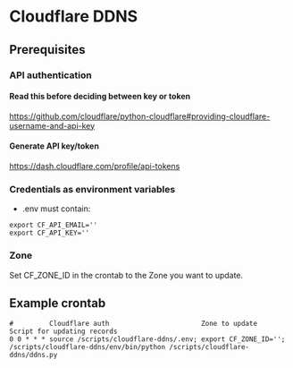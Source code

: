 # Cloudflare DDNS
## Prerequisites
### API authentication
#### Read this before deciding between key or token
https://github.com/cloudflare/python-cloudflare#providing-cloudflare-username-and-api-key
#### Generate API key/token
https://dash.cloudflare.com/profile/api-tokens
### Credentials as environment variables
* .env must contain:
```
export CF_API_EMAIL=''
export CF_API_KEY=''
```
### Zone
Set CF_ZONE_ID in the crontab to the Zone you want to update.
## Example crontab
```
#         Cloudflare auth                       Zone to update        Script for updating records
0 0 * * * source /scripts/cloudflare-ddns/.env; export CF_ZONE_ID=''; /scripts/cloudflare-ddns/env/bin/python /scripts/cloudflare-ddns/ddns.py
```
